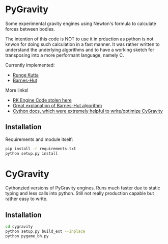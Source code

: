 # PyGravity

Some experimental gravity engines using Newton's formula to calculate forces
between bodies.

The intention of this code is NOT to use it in prduction as python is not knwon
for doing such calculation in a fast manner. It was rather written to understand
the underlying algorithms and to have a working sketch for transposing into a
more performant language, namely C.

Currently implemented:
+ [Runge Kutta](https://en.wikipedia.org/wiki/Runge%E2%80%93Kutta_methods)
+ [Barnes-Hut](https://en.wikipedia.org/wiki/Barnes%E2%80%93Hut_simulation)

More links!
+ [RK Engine Code stolen here](http://ttsiodras.github.com/gravity.html)
+ [Great explanation of Barnes-Hut algorithm](http://arborjs.org/docs/barnes-hut)
+ [Cython docs, which were extremely helpful to write/optimize CyGravity](https://cython.readthedocs.io/en/latest/index.html)

## Installation

Requirements and module itself:

```bash
pip install -r requirements.txt
python setup.py install
```

# CyGravity

Cythonzied versions of PyGravity engines. Runs much faster due to static typing
and less calls into python. Still not really production capable but rather easy
to write.

## Installation

```bash
cd cygravity
python setup.py build_ext --inplace
python pygame_bh.py
```

